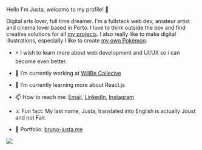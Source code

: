Hello I'm Justa, welcomo to my profile! 👋

Digital arts lover, full time dreamer. I'm a fullstack web dev, amateur artist and cinema lover based in Porto.
I love to think outside the box and find creative solutions for all [my projects](https://www.behance.net/brunojusta98). I also really like to make 
digital illustrations, especially I like to create [my own Pokémon](https://www.instagram.com/stellaregion/). 

- ⚡ I wish to learn more about web development and UI/UX so i can become even better.

- 🦖 I’m currently working at [WillBe Collecive](https://www.linkedin.com/company/willbecollective/)
- 🌱 I’m currently learning more about React.js
- 📫 How to reach me: [Email](mailto:brunomajusta@gmail.com), [LinkedIn](https://www.linkedin.com/in/bruno-justa98/), [Instagram](https://www.instagram.com/brunojusta5/)
- ⚔️ Fun fact: My last name, Justa, translated into English is actually Joust and not Fair.

- 🦆 Portfolio: [bruno-justa.me](https://www.bruno-justa.me)

![](https://komarev.com/ghpvc/?username=BrunoJusta&color=f05454)
